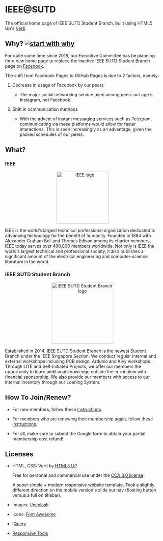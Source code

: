 # IEEE@SUTD

The official home page of IEEE SUTD Student Branch, built using HTML5 Up's [Verti](https://html5up.net/verti).

## Why? [![start with why](https://img.shields.io/badge/start%20with-why%3F-brightgreen.svg?style=flat)](http://www.ted.com/talks/simon_sinek_how_great_leaders_inspire_action)

For quite some time since 2018, our Executive Committee has be planning for a new home page to replace the inactive IEEE SUTD Student Branch page on [Facebook](https://www.facebook.com/SUTDIEEE/). 

The shift from Facebook Pages to GitHub Pages is due to 2 factors, namely:

1. Decrease in usage of Facebook by our peers

    * The major social networking service used among peers our age is Instagram, not Facebook.

2. Shift in communication methods

    * With the advent of instant messaging services such as Telegram, communicating via these platforms would allow for faster interactions. This is seen increasingly as an advantage, given the packed schedules of our peers.

## What?

<h3>IEEE</h3>
                                    
<p align="center"><a href ="https://www.ieee.org/"><img src="https://raw.githubusercontent.com/SUTD-IEEE/SUTD-IEEE.github.io/master/images/ieee_tag_blue.jpg" alt="IEEE logo" height=169px/></a></p>

<p>IEEE is the world’s largest technical professional organization dedicated to advancing technology for the benefit of humanity. Founded in 1884 with Alexander Graham Bell and Thomas Edison among its charter members, IEEE today serves over 400,000 members worldwide. Not only is IEEE the world’s largest technical and professional society, it also publishes a significant amount of the electrical engineering and computer-science literature in the world.</p>

<h3>IEEE SUTD Student Branch</h3>

<p align="center"><a href ="https://sutd-ieee.github.io/"><img src="https://raw.githubusercontent.com/SUTD-IEEE/SUTD-IEEE.github.io/master/images/IEEE_SUTD_logo.png" alt="IEEE SUTD Student Branch logo" height=200px/></a></p>

<p>Established in 2014, IEEE SUTD Student Branch is the newest Student Branch under the IEEE Singapore Section. We conduct regular internal and external workshops including PCB design, Ardunio and Kivy workshops. Through LITE and Self-Initiated Projects, we offer our members the opportunity to learn additional knowledge outside the curriculum with financial sponsorship. We also provide our members with access to our internal inventory through our Loaning System.</p>

## How To Join/Renew?

* For new members, follow these [instructions](https://drive.google.com/file/d/1G62pv6kEH3oyEwuoAT_fqV-kP3P0uZ3A/view). 

* For members who are renewing their membership again, follow these [instructions](https://drive.google.com/file/d/1bp1Ot3N9lfKmNiJDCtYN81tEOGPPe_8n/view).

* For all, make sure to submit the Google form to obtain your partial membership cost refund!

## Licenses
* HTML, CSS: Verti by [HTML5 UP](html5up.net)

    Free for personal and commercial use under the [CCA 3.0 license](html5up.net/license).

    A super simple + modern responsive website template. Took a slightly different direction
    on the mobile version's slide out nav (floating button versus a full on titlebar).

* Images: [Unsplash](https://unsplash.com)
* Icons: [Font Awesome](https://fontawesome.com)
* [jQuery]([jquery.com](https://jquery.com/))
* [Responsive Tools](github.com/ajlkn/responsive-tools)